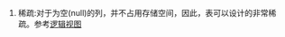 1. 稀疏:对于为空(null)的列，并不占用存储空间，因此，表可以设计的非常稀疏。参考[逻辑视图](https://www.cnblogs.com/gaopeng527/p/4967186.html)      
